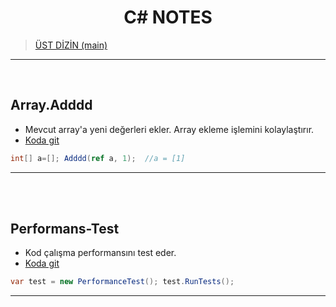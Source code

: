 <h1 align="center" id="c-sharp"> C# NOTES </h1>

> [ÜST DİZİN  (main) ](../README.md)

<hr>


<br>



## Array.Adddd

* Mevcut array'a yeni değerleri ekler. Array ekleme işlemini kolaylaştırır. 
* [Koda git](Array.Addd.cs)

``` cs
int[] a=[]; Adddd(ref a, 1);  //a = [1]
```

<hr>

<br>
<br>

## Performans-Test

* Kod çalışma performansını test eder.
* [Koda git](Performans-Test-Class.cs)

``` cs
var test = new PerformanceTest(); test.RunTests();
```
<hr>